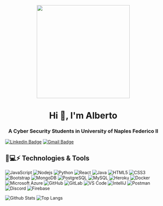 <div id="header" align="center">
  <img src="https://media4.giphy.com/media/HLB0nLA36GCCo6JuB5/giphy.gif?cid=ecf05e47t47w3tbvvi5s894ol05zksbutft1ao3zgc4fldpy&rid=giphy.gif&ct=g" width="300"/>
</div>

<h1 align="center">Hi 👋, I'm Alberto</h1>
<h3 align="center">A Cyber Security Students in University of Naples Federico II</h3>

[![Linkedin Badge](https://img.shields.io/badge/-albertourraro-blue?style=flat-square&logo=Linkedin&logoColor=white&link=https://https://www.linkedin.com/in/alberto-urraro-2b215a195/)](https://www.linkedin.com/in/alberto-urraro-2b215a195/)
[![Gmail Badge](https://img.shields.io/badge/-alberto.urraro@gmail.com-c14438?style=flat-square&logo=Gmail&logoColor=white&link=mailto:alberto.urraro@gmail.com)](mailto:alberto.urraro@gmail.com)

## 🚀💻⚡ Technologies & Tools

![JavaScript](https://img.shields.io/badge/-JavaScript-black?style=flat-square&logo=javascript)
![Nodejs](https://img.shields.io/badge/-Nodejs-black?style=flat-square&logo=Node.js)
![Python](https://img.shields.io/badge/-Python-black?style=flat-square&logo=Python)
![React](https://img.shields.io/badge/-React-black?style=flat-square&logo=react)
![Java](https://img.shields.io/badge/-java-E34A86?style=flat-square&logo=java)
![HTML5](https://img.shields.io/badge/-HTML5-E34F26?style=flat-square&logo=html5&logoColor=white)
![CSS3](https://img.shields.io/badge/-CSS3-1572B6?style=flat-square&logo=css3)
![Bootstrap](https://img.shields.io/badge/-Bootstrap-563D7C?style=flat-square&logo=bootstrap)
![MongoDB](https://img.shields.io/badge/-MongoDB-black?style=flat-square&logo=mongodb)
![PostgreSQL](https://img.shields.io/badge/-PostgreSQL-336791?style=flat-square&logo=postgresql)
![MySQL](https://img.shields.io/badge/-MySQL-black?style=flat-square&logo=mysql)
![Heroku](https://img.shields.io/badge/-Heroku-430098?style=flat-square&logo=heroku)
![Docker](https://img.shields.io/badge/-Docker-black?style=flat-square&logo=docker)
![Microsoft Azure](https://img.shields.io/badge/Microsoft%20Azure-232F7E?style=flat-square&logo=microsoft-azure)
![GitHub](https://img.shields.io/badge/-GitHub-181717?style=flat-square&logo=github)
![GitLab](https://img.shields.io/badge/-GitLab-FCA121?style=flat-square&logo=gitlab)
![VS Code](https://img.shields.io/badge/-VS%20Code-007ACC?style=flat-square&logo=visual-studio-code)
![IntelliJ](https://img.shields.io/badge/-IntelliJ%20IDEA-black?style=flat-square&logo=jetbrains)
![Postman](https://img.shields.io/badge/Postman-black?style=flat-square&logo=postman)
![Discord](https://img.shields.io/badge/Discord-black?style=flat-square&logo=discord)
![Firebase](https://img.shields.io/badge/Firebase-black?style=flat-square&logo=firebase)

![Github Stats](https://github-readme-stats.vercel.app/api?username=cyberTechA&count_private=true&show_icons=true&include_all_commits=true)
![Top Langs](https://github-readme-stats.vercel.app/api/top-langs/?username=cyberTechA&hide=TeX&layout=compact)
